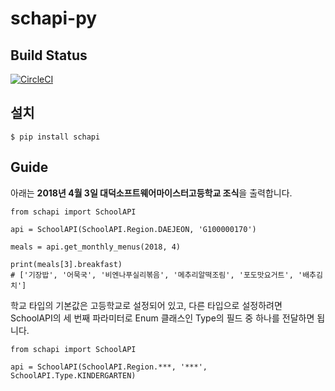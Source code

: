 # schapi-py
## Build Status
[![CircleCI](https://circleci.com/gh/DSM-SchoolAPI/schapi-py.svg?style=svg)](https://circleci.com/gh/DSM-SchoolAPI/schapi-py)

## 설치
```
$ pip install schapi
```

## Guide
아래는 **2018년 4월 3일 대덕소프트웨어마이스터고등학교 조식**을 출력합니다.
```
from schapi import SchoolAPI

api = SchoolAPI(SchoolAPI.Region.DAEJEON, 'G100000170')

meals = api.get_monthly_menus(2018, 4)

print(meals[3].breakfast)
# ['기장밥', '어묵국', '비엔나푸실리볶음', '메추리알떡조림', '포도맛요거트', '배추김치']
```

학교 타입의 기본값은 고등학교로 설정되어 있고, 다른 타입으로 설정하려면 SchoolAPI의 세 번째 파라미터로 Enum 클래스인 Type의 필드 중 하나를 전달하면 됩니다.

```
from schapi import SchoolAPI

api = SchoolAPI(SchoolAPI.Region.***, '***', SchoolAPI.Type.KINDERGARTEN)
```
